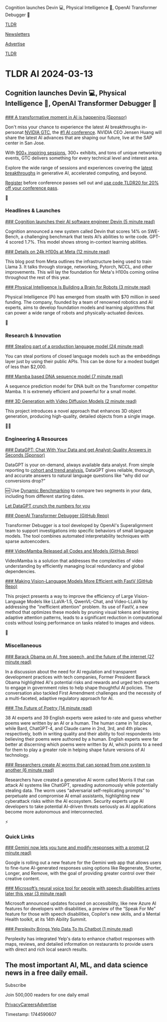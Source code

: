 Cognition launches Devin 💻, Physical Intelligence 🤖, OpenAI Transformer Debugger 🐛

[TLDR](/)

[Newsletters](/newsletters)

[Advertise](https://advertise.tldr.tech/)

[TLDR](/)

# TLDR AI 2024-03-13

## Cognition launches Devin 💻, Physical Intelligence 🤖, OpenAI Transformer Debugger 🐛

### 

[### A transformative moment in AI is happening (Sponsor)](https://www.nvidia.com/gtc/?ncid=pa-dis-othe-475215)

Don't miss your chance to experience the latest AI breakthroughs in-personat [NVIDIA GTC](https://www.nvidia.com/gtc/?ncid=pa-dis-othe-475215), the [#1 AI conference](https://www.nvidia.com/gtc/?ncid=pa-dis-othe-475215). NVIDIA CEO Jensen Huang will share the latest AI advances that are shaping our future, live at the SAP center in San Jose.

With [900+ inspiring sessions](https://www.nvidia.com/gtc/?ncid=pa-dis-othe-475215), 300+ exhibits, and tons of unique networking events, GTC delivers something for every technical level and interest area.

Explore the wide range of sessions and experiences covering the [latest breakthroughs](https://www.nvidia.com/gtc/?ncid=pa-dis-othe-475215) in generative AI, accelerated computing, and beyond.

[Register](https://www.nvidia.com/gtc/?ncid=pa-dis-othe-475215) before conference passes sell out and [use code TLDR20 for 20% off your conference pass](https://www.nvidia.com/gtc/?ncid=pa-dis-othe-475215).

🚀

### Headlines & Launches

[### Cognition launches their AI software engineer Devin (5 minute read)](https://www.cognition-labs.com/blog?utm_source=tldrai)

Cognition announced a new system called Devin that scores 14% on SWE-Bench, a challenging benchmark that tests AI’s abilities to write code. GPT-4 scored 1.7%. This model shows strong in-context learning abilities.

[### Details on 24k H100s at Meta (12 minute read)](https://engineering.fb.com/2024/03/12/data-center-engineering/building-metas-genai-infrastructure/?utm_source=tldrai)

This blog post from Meta outlines the infrastructure being used to train Llama 3. It talks through storage, networking, Pytorch, NCCL, and other improvements. This will lay the foundation for Meta's H100s coming online throughout the rest of this year.

[### Physical Intelligence Is Building a Brain for Robots (3 minute read)](https://www.maginative.com/article/physical-intelligence-raises-70m-to-build-ai-powered-robots-for-any-application/?utm_source=tldrai)

Physical Intelligence (Pi) has emerged from stealth with $70 million in seed funding. The company, founded by a team of renowned robotics and AI experts, aims to develop foundation models and learning algorithms that can power a wide range of robots and physically-actuated devices.

🧠

### Research & Innovation

[### Stealing part of a production language model (24 minute read)](https://arxiv.org/abs/2403.06634?utm_source=tldrai)

You can steal portions of closed language models such as the embeddings layer just by using their public APIs. This can be done for a modest budget of less than $2,000.

[### Mamba based DNA sequence model (7 minute read)](https://caduceus-dna.github.io/?utm_source=tldrai)

A sequence prediction model for DNA built on the Transformer competitor Mamba. It is extremely efficient and powerful for a small model.

[### 3D Generation with Video Diffusion Models (2 minute read)](https://heheyas.github.io/V3D/?utm_source=tldrai)

This project introduces a novel approach that enhances 3D object generation, producing high-quality, detailed objects from a single image.

👨‍💻

### Engineering & Resources

[### DataGPT: Chat With Your Data and get Analyst-Quality Answers in Seconds (Sponsor)](https://datagpt.com/demo?utm_source=newsletter&amp;utm_medium=email&amp;utm_campaign=db_tldr_march13th)

DataGPT is your on-demand, always available data analyst. From simple reporting to [cohort and trend analysis](https://datagpt.com/demo?utm_source=newsletter&utm_medium=email&utm_campaign=db_tldr_march13th), DataGPT gives reliable, thorough, and accurate answers to natural language questions like “why did our conversions drop?”

🆕 Use [Dynamic Benchmarking](https://datagpt.com/demo?utm_source=newsletter&utm_medium=email&utm_campaign=db_tldr_march13th) to compare two segments in your data, including from different starting dates.

[Let DataGPT crunch the numbers for you](https://datagpt.com/demo?utm_source=newsletter&utm_medium=email&utm_campaign=db_tldr_march13th)

[### OpenAI Transformer Debugger (GitHub Repo)](https://github.com/openai/transformer-debugger?utm_source=tldrai)

Transformer Debugger is a tool developed by OpenAI's Superalignment team to support investigations into specific behaviors of small language models. The tool combines automated interpretability techniques with sparse autoencoders.

[### VideoMamba Released all Codes and Models (GitHub Repo)](https://github.com/opengvlab/videomamba?utm_source=tldrai)

VideoMamba is a solution that addresses the complexities of video understanding by efficiently managing local redundancy and global dependencies.

[### Making Vision-Language Models More Efficient with FastV (GitHub Repo)](https://github.com/pkunlp-icler/fastv?utm_source=tldrai)

This project presents a way to improve the efficiency of Large Vision-Language Models like LLaVA-1.5, QwenVL-Chat, and Video-LLaVA by addressing the "inefficient attention" problem. Its use of FastV, a new method that optimizes these models by pruning visual tokens and learning adaptive attention patterns, leads to a significant reduction in computational costs without losing performance on tasks related to images and videos.

🎁

### Miscellaneous

[### Barack Obama on AI, free speech, and the future of the internet (27 minute read)](https://www.theverge.com/23948871/barack-obama-ai-regulation-free-speech-first-amendment-decoder-interview?utm_source=tldrai)

In a discussion about the need for AI regulation and transparent development practices with tech companies, Former President Barack Obama highlighted AI's potential risks and rewards and urged tech experts to engage in government roles to help shape thoughtful AI policies. The conversation also tackled First Amendment challenges and the necessity of a multi-faceted, adaptive regulatory approach for AI.

[### The Future of Poetry (14 minute read)](https://medium.com/@sierraelman/the-future-of-poetry-26dabfc2f50a?utm_source=tldrai)

38 AI experts and 39 English experts were asked to rate and guess whether poems were written by an AI or a human. The human came in 1st place, while Bard, ChatGPT-4, and Claude came in 2nd, 3rd, and 4th places respectively, both in writing quality and their ability to fool respondents into believing their poems were authored by a human. English experts were far better at discerning which poems were written by AI, which points to a need for them to play a greater role in helping shape future versions of AI technology.

[### Researchers create AI worms that can spread from one system to another (6 minute read)](https://arstechnica.com/ai/2024/03/researchers-create-ai-worms-that-can-spread-from-one-system-to-another/?utm_source=tldrai)

Researchers have created a generative AI worm called Morris II that can attack AI systems like ChatGPT, spreading autonomously while potentially stealing data. The worm uses “adversarial self-replicating prompts” to perpetuate and compromise AI email assistants, highlighting new cyberattack risks within the AI ecosystem. Security experts urge AI developers to take potential AI-driven threats seriously as AI applications become more autonomous and interconnected.

⚡️

### Quick Links

[### Gemini now lets you tune and modify responses with a prompt (2 minute read)](https://9to5google.com/2024/03/06/gemini-modify-tune-response/?utm_source=tldrai)

Google is rolling out a new feature for the Gemini web app that allows users to fine-tune AI-generated responses using options like Regenerate, Shorter, Longer, and Remove, with the goal of providing greater control over their creative content.

[### Microsoft’s neural voice tool for people with speech disabilities arrives later this year (3 minute read)](https://www.engadget.com/microsofts-neural-voice-tool-for-people-with-speech-disabilities-arrives-later-this-year-161550277.html?utm_source=tldrai)

Microsoft announced updates focused on accessibility, like new Azure AI features for developers with disabilities, a preview of the “Speak For Me” feature for those with speech disabilities, Copilot's new skills, and a Mental Health toolkit, at its 14th Ability Summit.

[### Perplexity Brings Yelp Data To Its Chatbot (1 minute read)](https://www.theverge.com/2024/3/12/24098728/perplexity-chatbot-yelp-suggestions-data-ai?utm_source=tldrai)

Perplexity has integrated Yelp's data to enhance chatbot responses with maps, reviews, and detailed information on restaurants to provide users with direct and rich local search results.

## The most important AI, ML, and data science news in a free daily email.

Subscribe

Join 500,000 readers for one daily email

[Privacy](/privacy)[Careers](https://jobs.ashbyhq.com/tldr.tech)[Advertise](/ai/advertise)

Timestamp: 1744590607